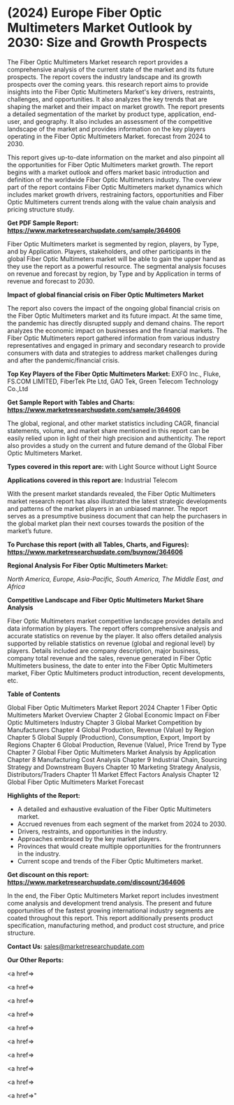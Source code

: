 # (2024) Europe Fiber Optic Multimeters Market Outlook by 2030: Size and Growth Prospects

The Fiber Optic Multimeters Market research report provides a comprehensive analysis of the current state of the market and its future prospects. The report covers the industry landscape and its growth prospects over the coming years. this research report aims to provide insights into the Fiber Optic Multimeters Market's key drivers, restraints, challenges, and opportunities. It also analyzes the key trends that are shaping the market and their impact on market growth. The report presents a detailed segmentation of the market by product type, application, end-user, and geography. It also includes an assessment of the competitive landscape of the market and provides information on the key players operating in the Fiber Optic Multimeters Market. forecast from 2024 to 2030.

This report gives up-to-date information on the market and also pinpoint all the opportunities for Fiber Optic Multimeters market growth. The report begins with a market outlook and offers market basic introduction and definition of the worldwide Fiber Optic Multimeters industry. The overview part of the report contains Fiber Optic Multimeters market dynamics which includes market growth drivers, restraining factors, opportunities and Fiber Optic Multimeters current trends along with the value chain analysis and pricing structure study.

<strong><b>Get PDF Sample Report: <a href=https://www.marketresearchupdate.com/sample/364606>https://www.marketresearchupdate.com/sample/364606</a></b></strong>

Fiber Optic Multimeters market is segmented by region, players, by Type, and by Application. Players, stakeholders, and other participants in the global Fiber Optic Multimeters market will be able to gain the upper hand as they use the report as a powerful resource. The segmental analysis focuses on revenue and forecast by region, by Type and by Application in terms of revenue and forecast to 2030.

<strong><b>Impact of global financial crisis on Fiber Optic Multimeters Market</b></strong>

The report also covers the impact of the ongoing global financial crisis on the Fiber Optic Multimeters market and its future impact. At the same time, the pandemic has directly disrupted supply and demand chains. The report analyzes the economic impact on businesses and the financial markets. The Fiber Optic Multimeters report gathered information from various industry representatives and engaged in primary and secondary research to provide consumers with data and strategies to address market challenges during and after the pandemic/financial crisis.

<strong><b>Top Key Players of the Fiber Optic Multimeters Market:
</b></strong>EXFO Inc., Fluke, FS.COM LIMITED, FiberTek Pte Ltd, GAO Tek, Green Telecom Technology Co.,Ltd<strong><b>
</b></strong>

<strong><b>Get Sample Report with Tables and Charts: <a href=https://www.marketresearchupdate.com/sample/364606>https://www.marketresearchupdate.com/sample/364606</a></b></strong>

The global, regional, and other market statistics including CAGR, financial statements, volume, and market share mentioned in this report can be easily relied upon in light of their high precision and authenticity. The report also provides a study on the current and future demand of the Global Fiber Optic Multimeters Market.

<strong><b>Types covered in this report are:
</b></strong>with Light Source
without Light Source<strong><b>
</b></strong>

<strong><b>Applications covered in this report are:
</b></strong>Industrial
Telecom<strong><b>
</b></strong>

With the present market standards revealed, the Fiber Optic Multimeters market research report has also illustrated the latest strategic developments and patterns of the market players in an unbiased manner. The report serves as a presumptive business document that can help the purchasers in the global market plan their next courses towards the position of the market’s future.

<strong><b>To Purchase this report (with all Tables, Charts, and Figures): <a href=https://www.marketresearchupdate.com/buynow/364606>https://www.marketresearchupdate.com/buynow/364606</a></b></strong>

<strong><b>Regional Analysis For Fiber Optic Multimeters Market:</b></strong>

<em><i>North America, Europe, Asia-Pacific, South America, The Middle East, and Africa</i></em>

<strong><b>Competitive Landscape and Fiber Optic Multimeters Market Share Analysis</b></strong>

Fiber Optic Multimeters market competitive landscape provides details and data information by players. The report offers comprehensive analysis and accurate statistics on revenue by the player. It also offers detailed analysis supported by reliable statistics on revenue (global and regional level) by players. Details included are company description, major business, company total revenue and the sales, revenue generated in Fiber Optic Multimeters business, the date to enter into the Fiber Optic Multimeters market, Fiber Optic Multimeters product introduction, recent developments, etc.

<strong><b>Table of Contents</b></strong>

Global Fiber Optic Multimeters Market Report 2024
Chapter 1 Fiber Optic Multimeters Market Overview
Chapter 2 Global Economic Impact on Fiber Optic Multimeters Industry
Chapter 3 Global Market Competition by Manufacturers
Chapter 4 Global Production, Revenue (Value) by Region
Chapter 5 Global Supply (Production), Consumption, Export, Import by Regions
Chapter 6 Global Production, Revenue (Value), Price Trend by Type
Chapter 7 Global Fiber Optic Multimeters Market Analysis by Application
Chapter 8 Manufacturing Cost Analysis
Chapter 9 Industrial Chain, Sourcing Strategy and Downstream Buyers
Chapter 10 Marketing Strategy Analysis, Distributors/Traders
Chapter 11 Market Effect Factors Analysis
Chapter 12 Global Fiber Optic Multimeters Market Forecast

<strong><b>Highlights of the Report:</b></strong>

- A detailed and exhaustive evaluation of the Fiber Optic Multimeters market.
- Accrued revenues from each segment of the market from 2024 to 2030.
- Drivers, restraints, and opportunities in the industry.
- Approaches embraced by the key market players.
- Provinces that would create multiple opportunities for the frontrunners in the industry.
- Current scope and trends of the Fiber Optic Multimeters market.

<strong><b>Get discount on this report: <a href=https://www.marketresearchupdate.com/discount/364606>https://www.marketresearchupdate.com/discount/364606</a></b></strong>

In the end, the Fiber Optic Multimeters Market report includes investment come analysis and development trend analysis. The present and future opportunities of the fastest growing international industry segments are coated throughout this report. This report additionally presents product specification, manufacturing method, and product cost structure, and price structure.

<strong><b>Contact Us:
</b></strong>sales@marketresearchupdate.com

<strong>Our Other Reports:</strong>

<a href=></a>

<a href=></a>

<a href=></a>

<a href=></a>

<a href=></a>

<a href=></a>

<a href=></a>

<a href=></a>

<a href=></a>

<a href=></a>"
